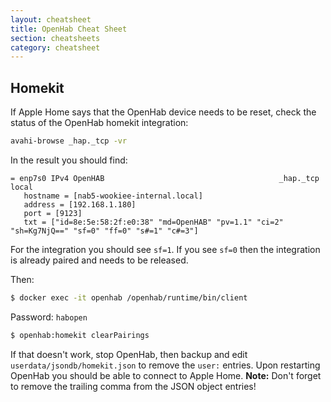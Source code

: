 ```yaml
---
layout: cheatsheet
title: OpenHab Cheat Sheet
section: cheatsheets
category: cheatsheet
---
```


## Homekit

If Apple Home says that the OpenHab device needs to be reset, check the status of the OpenHab homekit integration:

```sh
avahi-browse _hap._tcp -vr
```

In the result you should find:

```
= enp7s0 IPv4 OpenHAB                                       _hap._tcp            local
   hostname = [nab5-wookiee-internal.local]
   address = [192.168.1.180]
   port = [9123]
   txt = ["id=8e:5e:58:2f:e0:38" "md=OpenHAB" "pv=1.1" "ci=2" "sh=Kg7NjQ==" "sf=0" "ff=0" "s#=1" "c#=3"]
```

For the integration you should see `sf=1`. If you see `sf=0` then the integration is already paired and needs to be released.

Then:

```sh
$ docker exec -it openhab /openhab/runtime/bin/client
```

Password: `habopen`

```sh
$ openhab:homekit clearPairings
```

If that doesn't work, stop OpenHab, then backup and edit `userdata/jsondb/homekit.json` to remove the `user:` entries. Upon restarting OpenHab you should be able to connect to Apple Home. **Note:** Don't forget to remove the trailing comma from the JSON object entries!